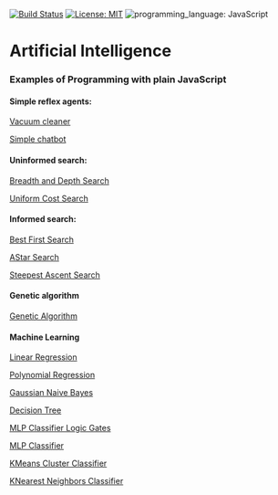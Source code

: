 [![Build Status](https://img.shields.io/badge/build-passing-brightgreen)](https://github.com/ECYS-FIUSAC/fortranpeg/actions)
[![License: MIT](https://img.shields.io/badge/license-MIT-blue)](https://opensource.org/licenses/MIT)
![programming_language: JavaScript](https://img.shields.io/badge/programming_language-JavaScript-blue)

# Artificial Intelligence 

### Examples of Programming with plain JavaScript

#### Simple reflex agents:

[Vacuum cleaner](https://luisespino.github.io/artificial-intelligence-js/01-simple-reflex-agent/cleaner/)

[Simple chatbot](https://luisespino.github.io/artificial-intelligence-js/01-simple-reflex-agent/chatbot/)

#### Uninformed search:

[Breadth and Depth Search](https://luisespino.github.io/artificial-intelligence-js/02-uninformed-search/breadth-depth-search.html)

[Uniform Cost Search](https://luisespino.github.io/artificial-intelligence-js/03_uniform_cost.html)


#### Informed search:

[Best First Search](https://luisespino.github.io/artificial-intelligence-js/04_bestfirst.html)

[AStar Search](https://luisespino.github.io/artificial-intelligence-js/05_astar.html)

[Steepest Ascent Search](https://luisespino.github.io/artificial-intelligence-js/07_colinas.html)

#### Genetic algorithm

[Genetic Algorithm](https://luisespino.github.io/artificial-intelligence-js/06_ag.html)

#### Machine Learning

[Linear Regression](https://luisespino.github.io/artificial-intelligence-js/08-linear-regression.html)

[Polynomial Regression](https://luisespino.github.io/artificial-intelligence-js/09-polynomial-regression.html)

[Gaussian Naive Bayes](https://luisespino.github.io/artificial-intelligence-js/10-gaussian-nb.html)

[Decision Tree](https://luisespino.github.io/artificial-intelligence-js/11-decision-tree.html)

[MLP Classifier Logic Gates ](https://luisespino.github.io/artificial-intelligence-js/12-mlp-classifier.html)

[MLP Classifier](https://luisespino.github.io/artificial-intelligence-js/13-mlp-classifier.html)

[KMeans Cluster Classifier](https://luisespino.github.io/artificial-intelligence-js/14-kmeans-classifier.html)

[KNearest Neighbors Classifier](https://luisespino.github.io/artificial-intelligence-js/15-neighbors-classifier.html)